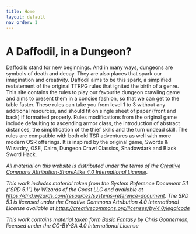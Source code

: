 ```yaml
---
title: Home
layout: default
nav_order: 1
---
```

# A Daffodil, in a Dungeon?
Daffodils stand for new beginnings. And in many ways, dungeons are symbols of death and decay. They are also places that spark our imagination and creativity. Daffodil aims to be this spark, a simplified restatement of the original TTRPG rules that ignited the birth of a genre. This site contains the rules to play our favourite dungeon crawling game and aims to present them in a concise fashion, so that we can get to the table faster. These rules can take you from level 1 to 3 without any additional resources, and should fit on single sheet of paper (front and back) if formatted properly. Rules modifications from the original game include defaulting to ascending armor class, the introduction of abstract distances, the simplification of the thief skills and the turn undead skill. The rules are compatible with both old TSR adventures as well with more modern OSR offerings. It is inspired by the original game, Swords & Wizardry, OSE, Cairn, Dungeon Crawl Classics, Shadowdark and Black Sword Hack.

*All material on this website is distributed under the terms of the [Creative Commons Attribution-ShareAlike 4.0 International License](https://creativecommons.org/licenses/by-sa/4.0/).*

*This work includes material taken from the System Reference Document 5.1 (“SRD 5.1”) by Wizards of the Coast LLC and available at https://dnd.wizards.com/resources/systems-reference-document. The SRD 5.1 is licensed under the Creative Commons Attribution 4.0 International License available at https://creativecommons.org/licenses/by/4.0/legalcode*

*This work contains material taken form [Basic Fantasy](https://www.basicfantasy.org/srd/) by Chris Gonnerman, licensed under the CC-BY-SA 4.0 International License*
